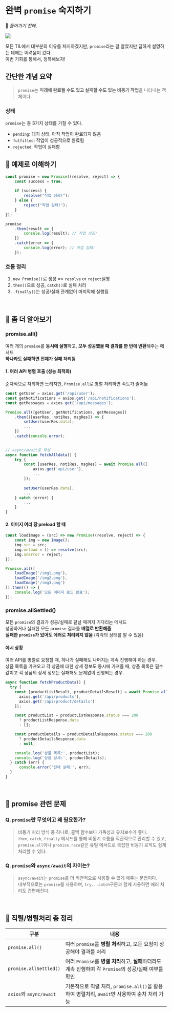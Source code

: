 # 완벽 `promise` 숙지하기

📌 *들어가기 전에*,

<img src="https://velog.velcdn.com/images/kmh060020/post/f015f8c3-c604-4fba-a190-a5d655387d11/image.png" />

모든 TIL에서 대부분의 이유를 차지하겠지만, `promise`라는 걸 알았지만 딥하게 설명하는 데에는 어려움이 컸다.
<br>
이번 기회를 통해서, 정복해보자!

## 간단한 개념 요약
> `promise`는 **미래에 완료될 수도 있고 실패할 수도 있는 비동기 작업**을 나타내는 객체이다.

### 상태
`promise`는 총 3가지 상태를 가질 수 있다.

- `pending`: 대기 상태. 아직 작업이 완료되지 않음
- `fulfilled`: 작업이 성공적으로 완료됨
- `rejected`: 작업이 실패함

## 🧪 예제로 이해하기
```js
const promise = new Promise((resolve, reject) => {
    const success = true;
    
    if (success) {
        resolve("작업 성공!");
    } else {
        reject("작업 실패!");
    }
});

promise
    .then(result => {
        console.log(result); // 작업 성공!
    })
    .catch(error => {
        console.log(error); // 작업 실패!
    });
```

### 흐름 정리
1. `new Promise()`로 생성 => `resolve` or `reject`실행
2. `then()`으로 성공, `catch()`로 실패 처리
3. `.finally()`는 성공/실패 관계없이 마지막에 실행됨

<br>

## 🔷 좀 더 알아보기
### promise.all()
여러 개의 `promise`를 **동시에 실행**하고, **모두 성공했을 때 결과를 한 번에 반환**해주는 메서드
<br> **하나라도 실패하면 전체가 실패 처리됨**

#### 1. 여러 API 병렬 호출 (성능 최적화)
순차적으로 처리하면 느리지만, `Promise.all`로 병렬 처리하면 속도가 줄어듦
```js
const getUser = axios.get('/api/user');
const getNotifications = axios.get('/api/notifications');
const getMessages = axios.get('/api/messages');

Promise.all([getUser, getNotifications, getMessages])
    .then(([userRes, notiRes, msgRes]) => {
        setUser(userRes.data);
        ...
    })
    .catch(console.error);

    
// async/await로 작성    
async function fetchAlldata() {
    try {
        const [userRes, notiRes, msgRes] = await Promise.all([
            axios.get('api/user'),
            ...
        ]);
        
        setUser(userRes.data);
        ...
    } catch (error) {
        ...
    }
}
```

#### 2. 이미지 여러 장 preload 할 때
```js
const loadImage = (src) => new Promise((resolve, reject) => {
    const img = new Image();
    img.src = src;
    img.onload = () => resolve(src);
    img.onerror = reject;
});

Promise.all([
    loadImage('/img1.png'),
    loadImage('/img2.png'),
    loadImage('/img3.png')
]).then(() => {
    console.log('모든 이미지 로드 완료');
});
```

### promise.allSettled()
모든 `promise`의 결과가 성공/실패로 끝날 때까지 기다리는 메서드
<br> 성공하거나 실패한 모든 `promise` 결과를 **배열로 반환해줌**
<br> **실패한 `promise`가 있어도 에러로 처리되지 않음** (각각의 상태를 알 수 있음)

#### 예시 상황
여러 API를 병렬로 요청할 때, 하나가 실패해도 나머지는 계속 진행해야 하는 경우.
<br> 상품 목록을 가져오고 각 상품에 대한 상세 정보도 동시에 가져올 때, 상품 목록은 필수값이고 각 상품의 상세 정보는 실패해도 문제없이 진행되는 경우.
```js
async function fetchProductData() {
  try {
    const [productListResult, productDetailsResult] = await Promise.allSettled([
      axios.get('/api/products'),
      axios.get('/api/product/details')
    ]);

    const productList = productListResponse.status === 200
      ? productListResponse.data
      : [];

    const productDetails = productDetailsResponse.status === 200
      ? productDetailsResponse.data
      : null;

    console.log('상품 목록:', productList);
    console.log('상품 상세:', productDetails);
  } catch (err) {
      console.error('전체 실패:', err);
  }
}
```

<br>

## 🎯 promise 관련 문제
### Q. `promise`란 무엇이고 왜 필요한가?
> 비동기 처리 방식 중 하나로, 콜백 함수보다 가독성과 유지보수가 좋다.
> <br> `then`, `catch`, `finally` 메서드를 통해 비동기 흐름을 직관적으로 관리할 수 있고, `promise.all`이나 `promise.race`같은 유틸 메서드로 복잡한 비동기 로직도 쉽게 처리할 수 있다.


### Q. `promise`와 `async/await`의 차이는?
> `async/await`는 `promise`를 더 직관적으로 사용할 수 있게 해주는 문법이다.
> <br> 내부적으로는 `promise`를 사용하며, `try...catch`구문과 함께 사용하면 에러 처리도 간편해진다.


<br>

## 📝 직렬/병렬처리 총 정리
| 구분                     | 내용                                                                      |
|------------------------|-------------------------------------------------------------------------|
| `promise.all()`        | 여러 `promise`를 **병렬 처리**하고, 모든 요청이 성공해야 결과를 처리                           |
| `promise.allSettled()` | 여러 `Promise`를 **병렬 처리**하고, **실패**하더라도 계속 진행하며 각 `Promise`의 성공/실패 여부를 확인 |
| `axios`와 `async/await`  | 기본적으로 직렬 처리, `promise.all()`을 활용하여 병렬처리, `await`만 사용하여 순차 처리 가능         |

